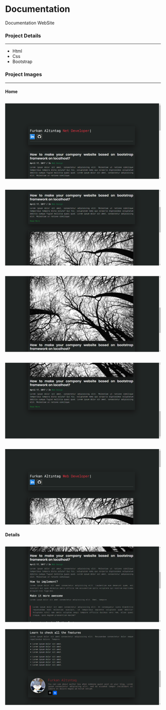 # Documentation
Documentation WebSite

### Project Details
------------
- Html
- Css
- Bootstrap

### Project Images
------------
#### Home
![github](/documentation/project-img/1.png)
------------
![github](/documentation/project-img/2.png)
------------
![github](/documentation/project-img/3.png)
------------
![github](/documentation/project-img/4.png)
------------
![github](/documentation/project-img/5.png)
------------
#### Details
![github](/documentation/project-img/6.png)
------------
![github](/documentation/project-img/7.png)
